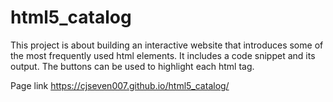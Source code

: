 # html5_catalog

This project is about building an interactive website that introduces some of the most frequently used html elements.
It includes a code snippet and its output.
The buttons can be used to highlight each html tag.

Page link
https://cjseven007.github.io/html5_catalog/
